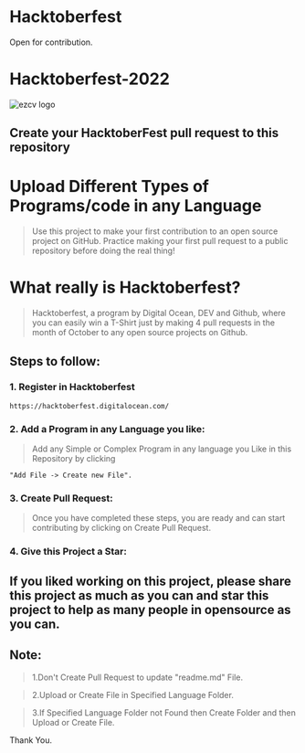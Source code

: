 # Hacktoberfest
Open for contribution.

# Hacktoberfest-2022
![ezcv logo](https://github.com/ankitayush25/Hacktoberfest/blob/main/hacktoberfest.png)


## Create your HacktoberFest pull request to this repository


# Upload Different Types of Programs/code in any Language

>Use this project to make your first contribution to an open source project on GitHub. Practice making your first pull request to a public repository before doing the real thing!

# What really is Hacktoberfest?

>Hacktoberfest, a program by Digital Ocean, DEV and Github, where you can easily win a T-Shirt just by making 4 pull requests in the month of October to any open source projects on Github.

## Steps to follow:

### 1. Register in Hacktoberfest

```
https://hacktoberfest.digitalocean.com/
```

### 2. Add a Program in any Language you like:

>Add any Simple or Complex Program in any language you Like in this Repository by clicking 
```
"Add File -> Create new File".
```

### 3. Create Pull Request:

>Once you have completed these steps, you are ready and can start contributing by clicking on Create Pull Request.


### 4. Give this Project a Star:

## If you liked working on this project, please share this project as much as you can and star this project to help as many people in opensource as you can.

## Note:

>1.Don't Create Pull Request to update "readme.md" File.

>2.Upload or Create File in Specified Language Folder.

>3.If Specified Language Folder not Found then Create Folder and then Upload or Create File.

Thank You.


